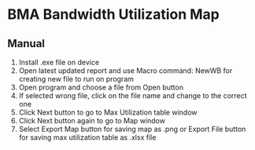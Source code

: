 # BMA Bandwidth Utilization Map
## Manual
1.	Install .exe file on device
2.	Open latest updated report and use Macro command: NewWB for creating new file to run on program
3.	Open program and choose a file from Open button
4.	If selected wrong file, click on the file name and change to the correct one
5.	Click Next button to go to Max Utilization table window
6.	Click Next button again to go to Map window
7.	Select Export Map button for saving map as .png or Export File button for saving max utilization table as .xlsx file
